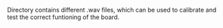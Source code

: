 Directory contains different .wav files, which can be used to calibrate and test the correct funtioning of the board.
